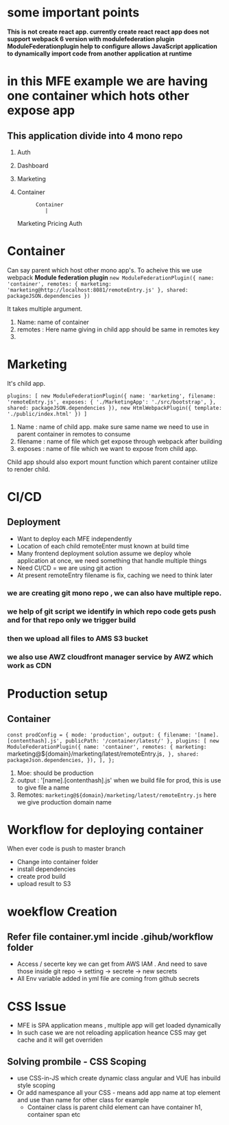 # some important points
**This is not create react app. currently create react react app does not support webpack 6 version with modulefederation plugin**
**ModuleFederationplugin help to configure allows JavaScript application to dynamically import code from another application at runtime**

# in this MFE example we are having one container which hots other expose app

## This application divide into 4 mono repo 
1. Auth
2. Dashboard
3. Marketing
4. Container

             Container
                |
      Marketing Pricing Auth        

# Container
Can say parent which host other mono app's. To acheive this we use webpack **Module federation plugin**
`new ModuleFederationPlugin({
            name: 'container',
            remotes: {
                marketing: 'marketing@http://localhost:8081/remoteEntry.js'
            },
            shared: packageJSON.dependencies
        })`

It takes multiple argument.
1. Name: name of container 
2. remotes : Here name giving in child app should be same in remotes key
3. 


# Marketing
It's child app.

`plugins: [
        new ModuleFederationPlugin({
            name: 'marketing',
            filename: 'remoteEntry.js',
            exposes: {
              './MarketingApp': './src/bootstrap',
            },
            shared: packageJSON.dependencies
          }),
        new HtmlWebpackPlugin({
            template: './public/index.html'
        })
    ]`

1. Name : name of child app. make sure same name we need to use in parent container in remotes to consume
2. filename : name of file which get expose through webpack after building
3. exposes : name of file which we want to expose from child app. 

Child app should also export mount function which parent container utilize to render child.



# CI/CD
## Deployment
- Want to deploy each MFE independently
- Location of each child remoteEnter must known at build time
- Many frontend deployment solution assume we deploy whole application at once, we need something that handle multiple things
- Need CI/CD = we are using git action
- At present remoteEntry filename is fix, caching we need to think later

### we are creating git mono repo , we can also have multiple repo.
### we help of git script we identify in which repo code gets push and for that repo only we trigger build
### then we upload all files to AMS S3 bucket
### we also use AWZ cloudfront manager service by AWZ which work as CDN

# Production setup
## Container

`const prodConfig = {
  mode: 'production',
  output: {
    filename: '[name].[contenthash].js',
    publicPath: '/container/latest/'
  },
  plugins: [
    new ModuleFederationPlugin({
      name: 'container',
      remotes: {
        marketing: `marketing@${domain}/marketing/latest/remoteEntry.js`,
      },
      shared: packageJson.dependencies,
    }),
  ],
};`

1. Moe: should be production
2. output : '[name].[contenthash].js' when we build file for prod, this is use to give file a name
3. Remotes: `marketing@${domain}/marketing/latest/remoteEntry.js` here we give production domain name

# Workflow for deploying container
When ever code is push to master branch
- Change into container folder
- install dependencies
- create prod build
- upload result to S3

# woekflow Creation
## Refer file container.yml incide .gihub/workflow folder

- Access / secerte key we can get from AWS IAM . And need to save those inside git  repo -> setting -> secrete -> new secrets
- All Env variable added in yml file are coming from github secrets

# CSS Issue
- MFE is SPA application means , multiple app will get loaded dynamically
- In such case we are not reloading application heance CSS may get cache and it will get overriden

## Solving prombile - CSS Scoping
- use CSS-in-JS which create dynamic class angular and VUE has inbuild style scoping
- Or add namespance all your CSS - means add app name at top element and use than name for other class for example
  - Container class is parent child element can have container h1, container span etc


